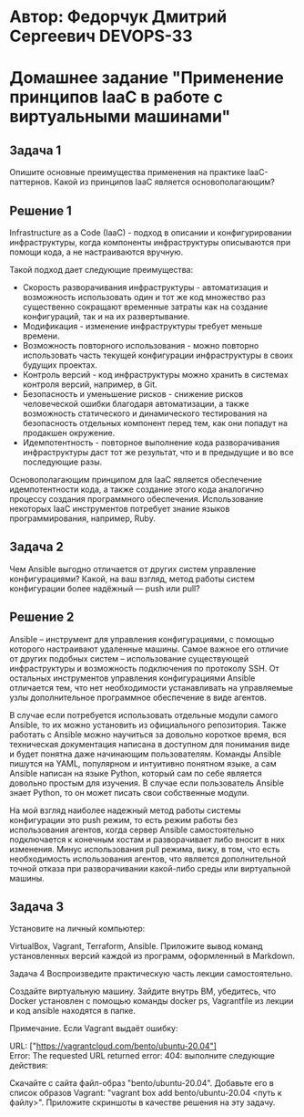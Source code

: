 # Автор: Федорчук Дмитрий Сергеевич DEVOPS-33

# Домашнее задание "Применение принципов IaaC в работе с виртуальными машинами"

## Задача 1
Опишите основные преимущества применения на практике IaaC-паттернов.
Какой из принципов IaaC является основополагающим?

## Решение 1

Infrastructure as a Code (IaaC) - подход в описании и конфигурировании инфраструктуры, когда компоненты инфраструктуры описываются при помощи кода, а не настраиваются вручную.

Такой подход дает следующие преимущества:
* Скорость разворачивания инфраструктуры - автоматизация и возможность использовать один и тот же код множество раз существенно сокращают временные затраты как на создание конфигураций, так и на их развертывание.
* Модификация - изменение инфраструктуры требует меньше времени.
* Возможность повторного использования - можно повторно использовать часть текущей конфигурации инфраструктуры в своих будущих проектах.
* Контроль версий - код инфраструктуры можно хранить в системах контроля версий, например, в Git.
* Безопасность и уменьшение рисков - снижение рисков человеческой ошибки благодаря автоматизации, а также возможность статического и динамического тестирования на безопасность отдельных компонент перед тем, как они попадут на продакшен окружение.
* Идемпотентность - повторное выполнение кода разворачивания инфраструктуры даст тот же результат, что и в предыдущие и во все последующие разы.  

Основополагающим принципом для IaaC является обеспечение идемпотентности кода, а также создание этого кода аналогично процессу создания программного обеспечения.
Использование некоторых IaaC инструментов потребует знание языков программирования, например, Ruby.

## Задача 2
Чем Ansible выгодно отличается от других систем управление конфигурациями?
Какой, на ваш взгляд, метод работы систем конфигурации более надёжный — push или pull?

## Решение 2
Ansible – инструмент для управления конфигурациями, с помощью которого настраивают удаленные машины. Самое важное его отличие от других подобных систем – использование существующей инфраструктуры и возможность подключения по протоколу SSH.
От остальных инструментов управления конфигурациями Ansible отличается тем, что нет необходимости устанавливать на управляемые узлы дополнительное программное обеспечение в виде агентов.

В случае если потребуется использовать отдельные модули самого Ansible, то их можно установить из официального репозитория.
Также работать с Ansible можно научиться за довольно короткое время, вся техническая документация написана в доступном для понимания виде и будет понятна даже начинающим пользователям.
Команды Ansible пишутся на YAML, популярном и интуитивно понятном языке, а сам Ansible написан на языке Python, который сам по себе является довольно простым для изучения. В случае если пользователь Ansible знает Python, то он может писать свои собственные модули. 

На мой взгляд наиболее надежный метод работы системы конфигурации это push режим, то есть режим работы без использования агентов, когда сервер Ansible самостоятельно подключается к конечным хостам и разворачивает либо вносит в них изменения. Минус использования pull режима, вижу, в том, что есть необходимость использования агентов, что является дополнительной точной отказа при разворачивании какой-либо среды или виртуальной машины. 

## Задача 3
Установите на личный компьютер:

VirtualBox,
Vagrant,
Terraform,
Ansible.
Приложите вывод команд установленных версий каждой из программ, оформленный в Markdown.

Задача 4
Воспроизведите практическую часть лекции самостоятельно.

Создайте виртуальную машину.
Зайдите внутрь ВМ, убедитесь, что Docker установлен с помощью команды
docker ps,
Vagrantfile из лекции и код ansible находятся в папке.

Примечание. Если Vagrant выдаёт ошибку:

URL: ["https://vagrantcloud.com/bento/ubuntu-20.04"]     
Error: The requested URL returned error: 404:
выполните следующие действия:

Скачайте с сайта файл-образ "bento/ubuntu-20.04".
Добавьте его в список образов Vagrant: "vagrant box add bento/ubuntu-20.04 <путь к файлу>".
Приложите скриншоты в качестве решения на эту задачу.

